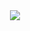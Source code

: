 
<div id="header" align="center">
    <img src="https:"https://www.canva.com/design/DAFCjFK1fGI/WXV-P5-98Kay3TShp9EtKQ/view?utm_content=DAFCjFK1fGI&utm_campaign=designshare&utm_medium=link&utm_source=publishsharelink)" />
</div>
  
